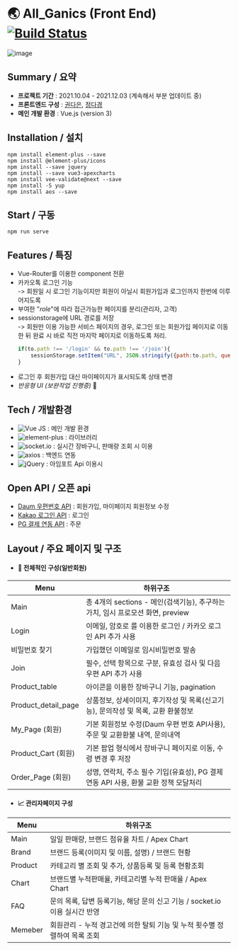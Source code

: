 # :earth_asia: All_Ganics (Front End) [![Build Status](https://travis-ci.org/joemccann/dillinger.svg?branch=master)](https://travis-ci.org/joemccann/dillinger)
![image](https://user-images.githubusercontent.com/85853145/147472921-17a12cc4-f7df-448c-b3a5-d54e08c85852.png)


## Summary / 요약
- __프로젝트 기간__ : 2021.10.04 - 2021.12.03 (계속해서 부분 업데이트 중)
- __프론트엔드 구성__ : [권다은](https://github.com/kaydan95), [정다경](https://github.com/Jeong-Dagyeong)
- __메인 개발 환경__ : Vue.js (version 3)


## Installation / 설치
    npm install element-plus --save
    npm install @element-plus/icons
    npm install --save jquery
    npm install --save vue3-apexcharts
    npm install vee-validate@next --save
    npm install -S yup
    npm install aos --save


## Start / 구동
    npm run serve


## Features / 특징

- Vue-Router를 이용한 component 전환
- 카카오톡 로그인 기능   
  -> 회원일 시 로그인 기능이지만 회원이 아닐시 회원가입과 로그인까지 한번에 이루어지도록
- 부여한 "_role_"에 따라 접근가능한 페이지를 분리(관리자, 고객)
- sessionstorage에 URL 경로를 저장   
  -> 회원만 이용 가능한 서비스 페이지의 경우, 로그인 또는 회원가입 페이지로 이동한 뒤 완료 시 바로 직전 마지막 페이지로 이동하도록 처리.
    ```js
    if(to.path !== '/login' && to.path !== '/join'){
        sessionStorage.setItem("URL", JSON.stringify({path:to.path, query: to.query}));
    }
    ```
- 로그인 후 회원가입 대신 마이페이지가 표시되도록 상태 변경
- _반응형 UI (보완작업 진행중)_ :muscle:



## Tech / 개발환경
- ![Vue JS](https://img.shields.io/badge/-Vue.js-4FC08D?style=flat-square&logo=vue.js&logoColor=white) : 메인 개발 환경
- ![element-plus](https://img.shields.io/badge/-element--plus-409EFF?style=flat-square) : 라이브러리
- ![socket.io](https://img.shields.io/badge/-socket.io-010101?style=flat-square&logo=socket.io&logoColor=white) : 실시간 장바구니, 판매량 조회 시 이용
- ![axios](https://img.shields.io/badge/-axios-167C80?style=flat-square) : 백엔드 연동
- ![jQuery](https://img.shields.io/badge/-jQuery-0769AD?style=flat-square&logo=jQuery&logoColor=white) : 아임포트 Api 이용시


## Open API / 오픈 api
- [Daum 우편번호 API](https://postcode.map.daum.net/guide) : 회원가입, 마이페이지 회원정보 수정
- [Kakao 로그인 API](https://developers.kakao.com/docs/latest/ko/kakaologin/rest-api, "Kakao 로그인 API") : 로그인
- [PG 결제 연동 API](https://www.iamport.kr, "PG 결제 연동 API") : 주문


## Layout / 주요 페이지 및 구조
- #### :shopping_cart: 전체적인 구성(일반회원) 

| Menu | 하위구조 |
| ------ | ------ |
| Main | 총 4개의 sections - 메인(검색기능), 추구하는 가치, 임시 프로모션 화면, preview |
| Login | 이메일, 암호로 를 이용한 로그인 / 카카오 로그인 API 추가 사용 |
| 비밀번호 찾기| 가입했던 이메일로 임시비밀번호 발송 |
| Join | 필수, 선택 항목으로 구분, 유효성 검사 및 다음 우편 API 추가 사용 |
| Product_table | 아이콘을 이용한 장바구니 기능, pagination  |
| Product_detail_page | 상품정보, 상세이미지, 후기작성 및 목록(신고기능), 문의작성 및 목록, 교환 환불정보 |
| My_Page (회원) | 기본 회원정보 수정(Daum 우편 번호 API사용), 주문 및 교환환불 내역, 문의내역 |
| Product_Cart (회원) | 기본 팝업 형식에서 장바구니 페이지로 이동, 수령 변경 후 저장 |
| Order_Page (회원) | 성명, 연락처, 주소 필수 기입(유효성), PG 결제 연동 API 사용, 환불 교환 정책 모달처리 |


- #### :chart_with_upwards_trend: 관리자페이지 구성 
| Menu | 하위구조 |
| ------ | ------ |
| Main | 일일 판매량, 브랜드 점유율 차트 / Apex Chart |
| Brand | 브랜드 등록(이미지 및 이름, 설명) / 브랜드 현황 |
| Product | 카테고리 별 조회 및 추가, 상품등록 및 등록 현황조회  |
| Chart | 브랜드별 누적판매율, 카테고리별 누적 판매율 / Apex Chart |
| FAQ | 문의 목록, 답변 등록기능, 해당 문의 신고 기능 / socket.io 이용 실시간 반영|
| Memeber | 회원관리 - 누적 경고건에 의한 탈퇴 기능 및 누적 횟수별 정렬하여 목록 조회 |

## 
